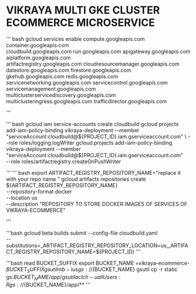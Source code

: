 # VIKRAYA   MULTI GKE CLUSTER ECOMMERCE MICROSERVICE

''' bash 
gcloud services enable compute.googleapis.com container.googleapis.com \
  cloudbuild.googleapis.com  run.googleapis.com apigateway.googleapis.com aiplatform.googleapis.com \
  artifactregistry.googleapis.com cloudresourcemanager.googleapis.com datastore.googleapis.com firestore.googleapis.com \
  gkehub.googleapis.com  redis.googleapis.com servicenetworking.googleapis.com  servicecontrol.googleapis.com servicemanagement.googleapis.com  \
   multiclusterservicediscovery.googleapis.com multiclusteringress.googleapis.com trafficdirector.googleapis.com 

'''


''' bash 
gcloud iam service-accounts create cloudbuild 
gcloud  projects add-iam-policy-binding vikraya-deployment --member "serviceAccount:cloudbuild@${PROJECT_ID}.iam.gserviceaccount.com" \
--role roles/logging.logWriter
gcloud  projects add-iam-policy-binding vikraya-deployment --member "serviceAccount:cloudbuild@${PROJECT_ID}.iam.gserviceaccount.com" \
--role roles/artifactregistry.createOnPushWriter

'''
''' bash 
export ARTIFACT_REGISTRY_REPOSITORY_NAME="replace it with your  repo name "
gcloud artifacts repositories create  ${ARTIFACT_REGISTRY_REPOSITORY_NAME} \
--repository-format docker \
--location us \
--description "REPOSITORY TO STORE DOCKER IMAGES OF SERVICES OF VIKRAYA-ECOMMERCE"

'''

'''bash
gcloud  beta builds submit --config-file cloudbuild.yaml  \
--substitutions=_ARTIFACT_REGISTRY_REPOSITORY_LOCATION=us,_ARTIFACT_REGISTRY_REPOSITORY_NAME=${PROJECT_ID}
'''

'''bash 
read BUCKET_SUFFIX
export BUCKET_NAME =vikraya-ecommerce-${BUCKET_SUFFIX}
gsutil mb  -l us  gs://${BUCKET_NAME}
gsutil cp -r  static gs:${BUCKET_NAME}/app/
gsutil acl ch -u allUsers:R gs://${BUCKET_NAME}/app/**
 '''